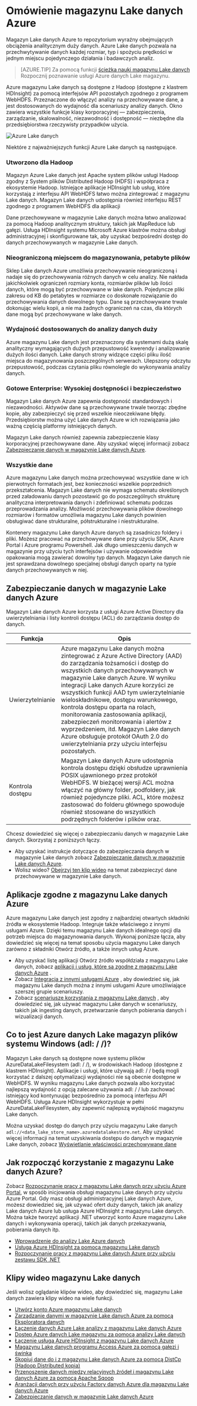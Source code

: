 <properties
   pageTitle="Omówienie magazynu Lake danych Azure | Microsoft Azure"
   description="Opis, co to jest Azure magazynu Lake danych i wartość, która zapewnia on przez innych magazynów"
   services="data-lake-store"
   documentationCenter=""
   authors="nitinme"
   manager="jhubbard"
   editor="cgronlun"/>

<tags
   ms.service="data-lake-store"
   ms.devlang="na"
   ms.topic="get-started-article"
   ms.tgt_pltfrm="na"
   ms.workload="big-data"
   ms.date="10/28/2016"
   ms.author="nitinme"/>

# <a name="overview-of-azure-data-lake-store"></a>Omówienie magazynu Lake danych Azure

Magazyn Lake danych Azure to repozytorium wyraźny obejmujących obciążenia analitycznym duży danych. Azure Lake danych pozwala na przechwytywanie danych każdej rozmiar, typ i spożyciu prędkości w jednym miejscu pojedynczego działania i badawczych analiz.

> [AZURE.TIP] Za pomocą funkcji [ścieżka nauki magazynu Lake danych](https://azure.microsoft.com/documentation/learning-paths/data-lake-store-self-guided-training/) Rozpocznij poznawanie usługi Azure danych Lake magazynu.

Azure magazynu Lake danych są dostępne z Hadoop (dostępne z klastrem HDInsight) za pomocą interfejsów API pozostałych zgodnego z programem WebHDFS. Przeznaczone do włączyć analizy na przechowywane dane, a jest dostosowanych do wydajność dla scenariuszy analizy danych. Okno zawiera wszystkie funkcje klasy korporacyjnej — zabezpieczenia, zarządzanie, skalowalność, niezawodność i dostępność — niezbędne dla przedsiębiorstwa rzeczywisty przypadków użycia.


![Azure Lake danych](./media/data-lake-store-overview/data-lake-store-concept.png)

Niektóre z najważniejszych funkcji Azure Lake danych są następujące.

### <a name="built-for-hadoop"></a>Utworzono dla Hadoop

Magazyn Azure Lake danych jest Apache system plików usługi Hadoop zgodny z System plików Distributed Hadoop (HDFS) i współpraca z ekosystemie Hadoop.  Istniejące aplikacje HDInsight lub usług, które korzystają z interfejsu API WebHDFS łatwo można zintegrować z magazynu Lake danych. Magazyn Lake danych udostępnia również interfejsu REST zgodnego z programem WebHDFS dla aplikacji

Dane przechowywane w magazynie Lake danych można łatwo analizować za pomocą Hadoop analitycznym struktury, takich jak MapReduce lub gałęzi. Usługa HDInsight systemu Microsoft Azure klastrów można obsługi administracyjnej i skonfigurowane tak, aby uzyskać bezpośredni dostęp do danych przechowywanych w magazynie Lake danych.

### <a name="unlimited-storage-petabyte-files"></a>Nieograniczoną miejscem do magazynowania, petabyte plików

Sklep Lake danych Azure umożliwia przechowywanie nieograniczoną i nadaje się do przechowywania różnych danych w celu analizy. Nie nakłada jakichkolwiek ograniczeń rozmiary konta, rozmiarów plików lub ilości danych, które mogą być przechowywane w lake danych. Pojedyncze pliki zakresu od KB do petabytes w rozmiarze co doskonałe rozwiązanie do przechowywania danych dowolnego typu. Dane są przechowywane trwale dokonując wielu kopii, a nie ma żadnych ograniczeń na czas, dla których dane mogą być przechowywane w lake danych.

### <a name="performance-tuned-for-big-data-analytics"></a>Wydajność dostosowanych do analizy danych duży

Azure magazynu Lake danych jest przeznaczony dla systemami dużą skalę analityczny wymagających dużych przepustowość kwerendy i analizowanie dużych ilości danych. Lake danych strony widzące części pliku ilość miejsca do magazynowania poszczególnych serwerach. Ulepszony odczytu przepustowość, podczas czytania pliku równolegle do wykonywania analizy danych.


### <a name="enterprise-ready-highly-available-and-secure"></a>Gotowe Enterprise: Wysokiej dostępności i bezpieczeństwo

Magazyn Lake danych Azure zapewnia dostępność standardowych i niezawodności. Aktywów dane są przechowywane trwale tworząc zbędne kopie, aby zabezpieczyć się przed wszelkie nieoczekiwane błędy. Przedsiębiorstw można użyć Lake danych Azure w ich rozwiązania jako ważną częścią platformy istniejących danych.

Magazyn Lake danych również zapewnia zabezpieczenie klasy korporacyjnej przechowywane dane. Aby uzyskać więcej informacji zobacz [Zabezpieczanie danych w magazynie Lake danych Azure](#DataLakeStoreSecurity).


### <a name="all-data"></a>Wszystkie dane

Azure magazynu Lake danych można przechowywać wszystkie dane w ich pierwotnych formatach jest, bez konieczności wszelkie poprzednich przekształcenia. Magazyn Lake danych nie wymaga schematu określonych przed załadowaniu danych pozostawić go do poszczególnych strukturę analityczna interpretowania danych i zdefiniować schematu podczas przeprowadzania analizy. Możliwość przechowywania plików dowolnego rozmiarów i formatów umożliwia magazynu Lake danych powinien obsługiwać dane strukturalne, półstrukturalne i niestrukturalne.

Kontenery magazynu Lake danych Azure danych są zasadniczo foldery i pliki. Możesz pracować na przechowywane dane przy użyciu SDK, Azure Portal i Azure programu Powershell. Jak długo umieszczeniu danych w magazynie przy użyciu tych interfejsów i używanie odpowiednie opakowania mogą zawierać dowolny typ danych. Magazyn Lake danych nie jest sprawdzana dowolnego specjalnej obsługi danych oparty na typie danych przechowywanych w niej.


## <a name="DataLakeStoreSecurity"></a>Zabezpieczanie danych w magazynie Lake danych Azure

Magazyn Lake danych Azure korzysta z usługi Azure Active Directory dla uwierzytelniania i listy kontroli dostępu (ACL) do zarządzania dostęp do danych.

| Funkcja                                 | Opis                              |
|-----------------------------------------|------------------------------------------|
| Uwierzytelnianie | Azure magazynu Lake danych można zintegrować z Azure Active Directory (AAD) do zarządzania tożsamości i dostęp do wszystkich danych przechowywanych w magazynie Lake danych Azure. W wyniku integracji Lake danych Azure korzyści ze wszystkich funkcji AAD tym uwierzytelnianie wieloskładnikowe, dostępu warunkowego, kontrola dostępu oparta na rolach, monitorowania zastosowania aplikacji, zabezpieczeń monitorowania i alertów z wyprzedzeniem, itd. Magazyn Lake danych Azure obsługuje protokół OAuth 2.0 do uwierzytelniania przy użyciu interfejsu pozostałych. |
| Kontrola dostępu                          | Magazyn Lake danych Azure udostępnia kontrola dostępu dzięki obsłudze uprawnienia POSIX ujawnionego przez protokół WebHDFS. W bieżącej wersji ACL można włączyć na główny folder, podfoldery, jak również pojedyncze pliki. ACL, które możesz zastosować do folderu głównego spowoduje również stosowane do wszystkich podrzędnych folderów i plików oraz.|

Chcesz dowiedzieć się więcej o zabezpieczaniu danych w magazynie Lake danych. Skorzystaj z poniższych łączy.

* Aby uzyskać instrukcje dotyczące do zabezpieczania danych w magazynie Lake danych zobacz [Zabezpieczanie danych w magazynie Lake danych Azure](data-lake-store-secure-data.md).
* Wolisz wideo? [Obejrzyj ten klip wideo](https://mix.office.com/watch/1q2mgzh9nn5lx) na temat zabezpieczyć dane przechowywane w magazynie Lake danych.

## <a name="applications-compatible-with-azure-data-lake-store"></a>Aplikacje zgodne z magazynu Lake danych Azure

Azure magazynu Lake danych jest zgodny z najbardziej otwartych składniki źródła w ekosystemie Hadoop. Integruje także właściwego z innymi usługami Azure. Dzięki temu magazynu Lake danych idealnego opcji dla potrzeb miejsca do magazynowania danych. Wykonaj poniższe łącza, aby dowiedzieć się więcej na temat sposobu użycia magazynu Lake danych zarówno z składniki Otwórz źródło, a także innych usług Azure.

* Aby uzyskać listę aplikacji Otwórz źródło współdziała z magazynu Lake danych, zobacz [aplikacji i usług, które są zgodne z magazynu Lake danych Azure](data-lake-store-compatible-oss-other-applications.md) .
* Zobacz [Integracja z innymi usługami Azure](data-lake-store-integrate-with-other-services.md) , aby dowiedzieć się, jak magazynu Lake danych można z innymi usługami Azure umożliwiające szerszej grupie scenariuszy.
* Zobacz [scenariusze korzystania z magazynu Lake danych](data-lake-store-data-scenarios.md) , aby dowiedzieć się, jak używać magazynu Lake danych w scenariuszy, takich jak ingesting danych, przetwarzanie danych pobierania danych i wizualizacji danych.

## <a name="what-is-azure-data-lake-store-file-system-adl"></a>Co to jest Azure danych Lake magazyn plików systemu Windows (adl: / /)?

Magazyn Lake danych są dostępne nowe systemu plików AzureDataLakeFilesystem (adl: / /), w środowiskach Hadoop (dostępne z klastrem HDInsight). Aplikacje i usługi, które używają adl: / / będą mogli korzystać z dalszej optymalizacji wydajności nie są obecnie dostępne w WebHDFS. W wyniku magazynu Lake danych pozwala albo korzystać najlepszą wydajność z opcją zalecane używania adl: / / lub zachować istniejący kod kontynuując bezpośrednio za pomocą interfejsu API WebHDFS. Usługa Azure HDInsight wykorzystuje w pełni AzureDataLakeFilesystem, aby zapewnić najlepszą wydajność magazynu Lake danych.

Można uzyskać dostęp do danych przy użyciu magazynu Lake danych `adl://<data_lake_store_name>.azuredatalakestore.net`. Aby uzyskać więcej informacji na temat uzyskiwania dostępu do danych w magazynie Lake danych, zobacz [Wyświetlanie właściwości przechowywane dane](data-lake-store-get-started-portal.md#properties)

## <a name="how-do-i-start-using-azure-data-lake-store"></a>Jak rozpocząć korzystanie z magazynu Lake danych Azure?

Zobacz [Rozpoczynanie pracy z magazynu Lake danych przy użyciu Azure Portal](data-lake-store-get-started-portal.md), w sposób inicjowania obsługi magazynu Lake danych przy użyciu Azure Portal. Gdy masz obsługi administracyjnej Lake danych Azure, możesz dowiedzieć się, jak używać ofert duży danych, takich jak analizy Lake danych Azure lub usługa Azure HDInsight z magazynu Lake danych. Można także tworzyć aplikacji .NET utworzyć konto Azure magazynu Lake danych i wykonywania operacji, takich jak danych przekazywania, pobierania danych itp.

- [Wprowadzenie do analizy Lake Azure danych](../data-lake-analytics/data-lake-analytics-get-started-portal.md)
- [Usługa Azure HDInsight za pomocą magazynu Lake danych](data-lake-store-hdinsight-hadoop-use-portal.md)
- [Rozpoczynanie pracy z magazynu Lake danych Azure przy użyciu zestawu SDK .NET](data-lake-store-get-started-net-sdk.md)


## <a name="data-lake-store-videos"></a>Klipy wideo magazynu Lake danych

Jeśli wolisz oglądanie klipów wideo, aby dowiedzieć się, magazynu Lake danych zawiera klipy wideo na wiele funkcji.

* [Utwórz konto Azure magazynu Lake danych](https://mix.office.com/watch/1k1cycy4l4gen)
* [Zarządzanie danymi w magazynie Lake danych Azure za pomocą Eksploratora danych](https://mix.office.com/watch/icletrxrh6pc)
* [Łączenie danych Azure Lake analizy z magazynu Lake danych Azure](https://mix.office.com/watch/qwji0dc9rx9k)
* [Dostęp Azure danych Lake magazynu za pomocą analizy Lake danych](https://mix.office.com/watch/1n0s45up381a8)
* [Łączenie usługa Azure HDInsight z magazynu Lake danych Azure](https://mix.office.com/watch/l93xri2yhtp2)
* [Magazynu Lake danych programu Access Azure za pomocą gałęzi i świnka](https://mix.office.com/watch/1n9g5w0fiqv1q)
* [Skopiuj dane do i z magazynu Lake danych Azure za pomocą DistCp (Hadoop Distributed kopia)](https://mix.office.com/watch/1liuojvdx6sie)
* [Przenoszenie danych między relacyjnych źródeł i magazynu Lake danych Azure za pomocą Apache Sqoop](https://mix.office.com/watch/1butcdjxmu114)
* [Aranżacji danych przy użyciu Factory danych Azure dla magazynu Lake danych Azure](https://mix.office.com/watch/1oa7le7t2u4ka)
* [Zabezpieczanie danych w magazynie Lake danych Azure](https://mix.office.com/watch/1q2mgzh9nn5lx)



